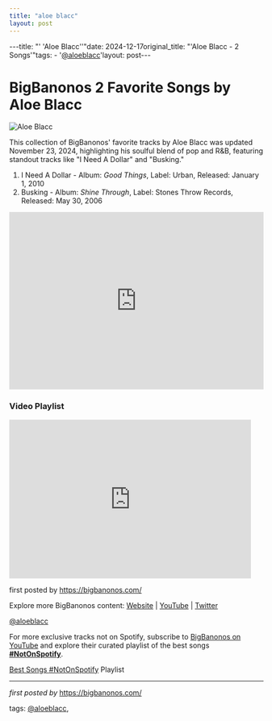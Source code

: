 ```yaml
---
title: "aloe blacc"
layout: post
---
```

---title: "' 'Aloe Blacc''"date: 2024-12-17original_title: "'Aloe Blacc - 2 Songs'"tags:  - '[@aloeblacc](/tags/aloeblacc/)'layout: post---<h1>BigBanonos 2 Favorite Songs by Aloe Blacc</h1><img alt="Aloe Blacc" src="https://i.guim.co.uk/img/static/sys-images/Guardian/Pix/pictures/2010/9/16/1284633457930/Aloe-Blacc-006.jpg?width=465&dpr=1&s=none&crop=none" /> <p>This collection of BigBanonos' favorite tracks by Aloe Blacc was updated November 23, 2024, highlighting his soulful blend of pop and R&B, featuring standout tracks like "I Need A Dollar" and "Busking."</p> <ol> <li>I Need A Dollar - Album: <i>Good Things</i>, Label: Urban, Released: January 1, 2010</li> <li>Busking - Album: <i>Shine Through</i>, Label: Stones Throw Records, Released: May 30, 2006</li></ol> <div> <iframe allow="autoplay; clipboard-write; encrypted-media; fullscreen; picture-in-picture" allowfullscreen="" frameborder="0" height="352" loading="lazy" src="https://open.spotify.com/embed/playlist/74H7dNnS9D9QqNRqffcHlj?utm_source=generator" width="100%"></iframe></div> <h3>Video Playlist</h3><div> <iframe allowfullscreen="" frameborder="0" height="315" src="https://www.youtube.com/embed/rLFZdexQ-NM?list=PLtuNtuTatqI2Ak13z9CYo9YoLWmjJhMR1" width="95%"></iframe> <p>first posted by https://bigbanonos.com/</p></div> <div> <p>Explore more BigBanonos content: <a href="https://bigbanonos.com/">Website</a> | <a href="https://www.youtube.com/[@BigBanonos](/tags/BigBanonos/)">YouTube</a> | <a href="https://x.com/bigbanonos">Twitter</a></p></div> <!--Tags--><p>[@aloeblacc](/tags/aloeblacc/)</p><!--Subscribe and Playlist Links--><div>    <p>For more exclusive tracks not on Spotify, subscribe to <a href="https://www.youtube.com/[@BigBanonos](/tags/BigBanonos/)" target="_blank">BigBanonos on YouTube</a> and explore their curated playlist of the best songs <strong>[#NotOnSpotify](/tags/NotOnSpotify/)</strong>.</p>    <p><a href="https://www.youtube.com/playlist?list=PLtuNtuTatqI0kFahUCbtbfenC_ET5O_tr" target="_blank">Best Songs [#NotOnSpotify](/tags/NotOnSpotify/) Playlist<br /></a></p></div><hr /><p><em>first posted by</em> <a href="https://bigbanonos.com/" rel="noopener" target="_new">https://bigbanonos.com/</a></p><p>tags: [@aloeblacc](/tags/aloeblacc/),</p>